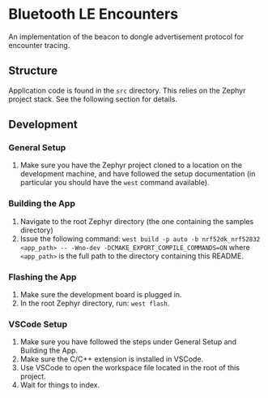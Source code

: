 # Bluetooth LE Encounters
An implementation of the beacon to dongle advertisement protocol for encounter tracing.

## Structure
Application code is found in the `src` directory. This relies on the Zephyr project stack. See the following section for details.

## Development
### General Setup
1. Make sure you have the Zephyr project cloned to a location on the development machine, and have followed the setup documentation (in particular you should have the `west` command available).

### Building the App
1. Navigate to the root Zephyr directory (the one containing the samples directory)
2. Issue the following command: `west build -p auto -b nrf52dk_nrf52832 <app_path> -- -Wno-dev -DCMAKE_EXPORT_COMPILE_COMMANDS=ON` where `<app_path>` is the full path to the directory containing this README.

### Flashing the App
1. Make sure the development board is plugged in.
2. In the root Zephyr directory, run:   `west flash`.

### VSCode Setup
1. Make sure you have followed the steps under General Setup and Building the App.
2. Make sure the C/C++ extension is installed in VSCode.
3. Use VSCode to open the workspace file located in the root of this project.
4. Wait for things to index.
